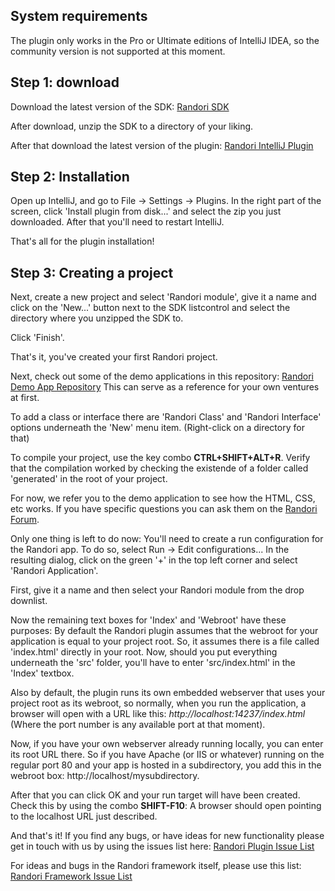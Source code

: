 ## System requirements
The plugin only works in the Pro or Ultimate editions of IntelliJ IDEA, so the community version is not supported at this moment.

## Step 1: download
Download the latest version of the SDK:
[Randori SDK](http://www.teotigraphix.com/labs/RandoriSDK-0.2.0.zip)

After download, unzip the SDK to a directory of your liking.

After that download the latest version of the plugin:
[Randori IntelliJ Plugin](http://www.teotigraphix.com/labs/RandoriPlugin-0.2.0.zip)

## Step 2: Installation
Open up IntelliJ, and go to File -> Settings -> Plugins.
In the right part of the screen, click 'Install plugin from disk...' and select the zip you just downloaded. After that you'll need to restart  IntelliJ.

That's all for the plugin installation!

## Step 3: Creating a project
Next, create a new project and select 'Randori module', give it a name and click on the 'New...' button next to the SDK listcontrol and select the directory where you unzipped the SDK to.

Click 'Finish'.

That's it, you've created your first Randori project.

Next, check out some of the demo applications in this repository:
[Randori Demo App Repository](https://github.com/RandoriFrameworkAS/DemoApplications)
This can serve as a reference for your own ventures at first.

To add a class or interface there are 'Randori Class' and 'Randori Interface' options underneath the 'New' menu item. (Right-click on a directory for that)

To compile your project, use the key combo **CTRL+SHIFT+ALT+R**. Verify that the compilation worked by checking the existende of a folder called 'generated' in the root of your project.

For now, we refer you to the demo application to see how the HTML, CSS, etc works. If you have specific questions you can ask them on the [Randori Forum](http://randoriframework.com/forum/).

Only one thing is left to do now: You'll need to create a run configuration for the Randori app. To do so,
select Run -> Edit configurations...
In the resulting dialog, click on the green '+' in the top left corner and select 'Randori Application'.

First, give it a name and then select your Randori module from the drop downlist.

Now the remaining text boxes for 'Index' and 'Webroot' have these purposes:
By default the Randori plugin assumes that the webroot for your application is equal to your project root.
So, it assumes there is a file called 'index.html' directly in your root. Now, should you put everything underneath the 'src' folder, you'll have to enter 'src/index.html' in the 'Index' textbox.

Also by default, the plugin runs its own embedded webserver that uses your project root as its webroot,
so normally, when you run the application, a browser will open with a URL like this: _http://localhost:14237/index.html_
(Where the port number is any available port at that moment).

Now, if you have your own webserver already running locally, you can enter its root URL there. So if you have Apache (or IIS or whatever) running on the regular port 80 and your app is hosted in a subdirectory, you add this in the webroot box:
http://localhost/mysubdirectory.

After that you can click OK and your run target will have been created. Check this by using the combo **SHIFT-F10**: A browser should open pointing to the localhost URL just described.

And that's it! If you find any bugs, or have ideas for new functionality please get in touch with us by using the issues list here:
[Randori Plugin Issue List](https://github.com/RandoriFrameworkAS/Plugin/issues)

For ideas and bugs in the Randori framework itself, please use this list:
[Randori Framework Issue List](https://github.com/RandoriFrameworkAS/Randori/issues)